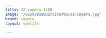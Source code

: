 ```yaml
---
title: 12-impero-1150
image: "/v1543919832/viterbo/01-impero.jpg"
brand: impero
layout: vestito

---
```

